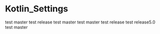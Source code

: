 # Kotlin_Settings
test master
test release
test master
test master
test release
test release5.0
test master